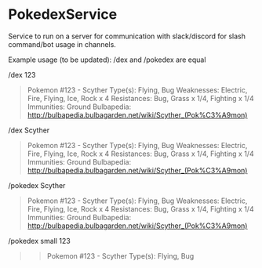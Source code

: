 # PokedexService

Service to run on a server for communication with slack/discord for slash command/bot usage in channels.

Example usage (to be updated):
/dex and /pokedex are equal

/dex 123
> Pokemon #123 - Scyther
> Type(s): Flying, Bug
> Weaknesses: Electric, Fire, Flying, Ice, Rock x 4
> Resistances: Bug, Grass x 1/4, Fighting x 1/4
> Immunities: Ground
> Bulbapedia: http://bulbapedia.bulbagarden.net/wiki/Scyther_(Pok%C3%A9mon)

/dex Scyther
> Pokemon #123 - Scyther
> Type(s): Flying, Bug
> Weaknesses: Electric, Fire, Flying, Ice, Rock x 4
> Resistances: Bug, Grass x 1/4, Fighting x 1/4
> Immunities: Ground
> Bulbapedia: http://bulbapedia.bulbagarden.net/wiki/Scyther_(Pok%C3%A9mon)

/pokedex Scyther
> Pokemon #123 - Scyther
> Type(s): Flying, Bug
> Weaknesses: Electric, Fire, Flying, Ice, Rock x 4
> Resistances: Bug, Grass x 1/4, Fighting x 1/4
> Immunities: Ground
> Bulbapedia: http://bulbapedia.bulbagarden.net/wiki/Scyther_(Pok%C3%A9mon)

/pokedex small 123
> > Pokemon #123 - Scyther
> Type(s): Flying, Bug
